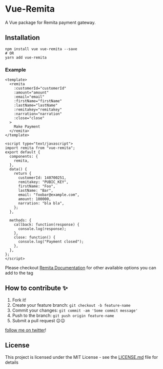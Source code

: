 # Vue-Remita

A Vue package for Remita payment gateway.

## Installation

```
npm install vue vue-remita --save
# OR
yarn add vue-remita
```

### Example

```vue
<template>
  <remita
    :customerId="customerId"
    :amount="amount"
    :email="email"
    :firstName="firstName"
    :lastName="lastName"
    :remitakey="remitakey"
    :narration="narration"
    :close="close"
  >
    Make Payment
  </remita>
</template>

<script type="text/javascript">
import remita from "vue-remita";
export default {
  components: {
    remita,
  },
  data() {
    return {
      customerId: 140700251,
      remitakey: "PUBIC_KEY",
      firstName: "Foo",
      lastName: "Bar",
      email: "foobar@example.com",
      amount: 100000,
      narration: "bla bla",
    };
  },

  methods: {
    callback: function(response) {
      console.log(response);
    },
    close: function() {
      console.log("Payment closed");
    },
  },
};
</script>
```

Please checkout [Remita Documentation](https://www.remita.net/developers/documentation/accept-payments#) for other available options you can add to the tag

## How to contribute ✨

1. Fork it!
2. Create your feature branch: `git checkout -b feature-name`
3. Commit your changes: `git commit -am 'Some commit message'`
4. Push to the branch: `git push origin feature-name`
5. Submit a pull request 😉😉

[follow me on twitter](https://twitter.com/ozorku)!

## License

This project is licensed under the MIT License - see the [LICENSE.md](LICENSE) file for details
